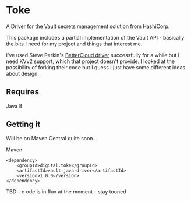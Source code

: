 Toke
=================
A Driver for the [Vault](https://www.vaultproject.io/) secrets management solution from HashiCorp.

This package includes a partial implementation of the Vault API - basically the bits I need for
my project and things that interest me. 

I've used Steve Perkin's [BetterCloud driver](https://github.com/BetterCloud/vault-java-driver) 
successfully for a while but I need KVv2 support, which that project doesn't provide. I looked at 
the possibility of forking their code but I guess I just have some different ideas about design.

Requires
---------------------

Java 8


Getting it
---------------------

Will be on Maven Central quite soon...

Maven:
```
<dependency>
   	<groupId>digital.toke</groupId>
	<artifactId>vault-java-driver</artifactId>
	<version>1.0.0</version>
</dependency>
```

TBD - c ode is in flux at the moment - stay tooned
